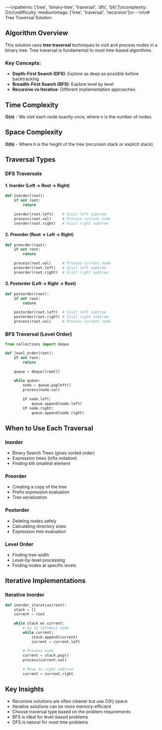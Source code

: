 ---\npatterns: ['tree', 'binary-tree', 'traversal', 'dfs', 'bfs']\ncomplexity: O(n)\ndifficulty: medium\ntags: ['tree', 'traversal', 'recursion']\n---\n\n# Tree Traversal Solution

## Algorithm Overview
This solution uses **tree traversal** techniques to visit and process nodes in a binary tree. Tree traversal is fundamental to most tree-based algorithms.

### Key Concepts:
- **Depth-First Search (DFS)**: Explore as deep as possible before backtracking
- **Breadth-First Search (BFS)**: Explore level by level
- **Recursive vs Iterative**: Different implementation approaches

## Time Complexity
**O(n)** - We visit each node exactly once, where n is the number of nodes.

## Space Complexity
**O(h)** - Where h is the height of the tree (recursion stack or explicit stack).

## Traversal Types

### DFS Traversals

#### 1. Inorder (Left → Root → Right)
```python
def inorder(root):
    if not root:
        return
    
    inorder(root.left)    # Visit left subtree
    process(root.val)     # Process current node
    inorder(root.right)   # Visit right subtree
```

#### 2. Preorder (Root → Left → Right)
```python
def preorder(root):
    if not root:
        return
    
    process(root.val)     # Process current node
    preorder(root.left)   # Visit left subtree
    preorder(root.right)  # Visit right subtree
```

#### 3. Postorder (Left → Right → Root)
```python
def postorder(root):
    if not root:
        return
    
    postorder(root.left)  # Visit left subtree
    postorder(root.right) # Visit right subtree
    process(root.val)     # Process current node
```

### BFS Traversal (Level Order)
```python
from collections import deque

def level_order(root):
    if not root:
        return
    
    queue = deque([root])
    
    while queue:
        node = queue.popleft()
        process(node.val)
        
        if node.left:
            queue.append(node.left)
        if node.right:
            queue.append(node.right)
```

## When to Use Each Traversal

### Inorder
- Binary Search Trees (gives sorted order)
- Expression trees (infix notation)
- Finding kth smallest element

### Preorder
- Creating a copy of the tree
- Prefix expression evaluation
- Tree serialization

### Postorder
- Deleting nodes safely
- Calculating directory sizes
- Expression tree evaluation

### Level Order
- Finding tree width
- Level-by-level processing
- Finding nodes at specific levels

## Iterative Implementations

### Iterative Inorder
```python
def inorder_iterative(root):
    stack = []
    current = root
    
    while stack or current:
        # Go to leftmost node
        while current:
            stack.append(current)
            current = current.left
        
        # Process node
        current = stack.pop()
        process(current.val)
        
        # Move to right subtree
        current = current.right
```

## Key Insights
- Recursive solutions are often cleaner but use O(h) space
- Iterative solutions can be more memory-efficient
- Choose traversal type based on the problem requirements
- BFS is ideal for level-based problems
- DFS is natural for most tree problems